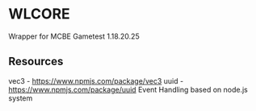 # WLCORE
Wrapper for MCBE Gametest 1.18.20.25
## Resources
vec3 - https://www.npmjs.com/package/vec3
uuid - https://www.npmjs.com/package/uuid
Event Handling based on node.js system